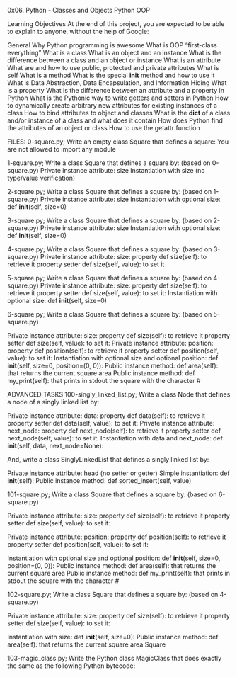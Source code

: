 0x06. Python - Classes and Objects
Python
OOP

Learning Objectives
At the end of this project, you are expected to be able to explain to anyone, without the help of Google:

General
Why Python programming is awesome
What is OOP
“first-class everything”
What is a class
What is an object and an instance
What is the difference between a class and an object or instance
What is an attribute
What are and how to use public, protected and private attributes
What is self
What is a method
What is the special __init__ method and how to use it
What is Data Abstraction, Data Encapsulation, and Information Hiding
What is a property
What is the difference between an attribute and a property in Python
What is the Pythonic way to write getters and setters in Python
How to dynamically create arbitrary new attributes for existing instances of a class
How to bind attributes to object and classes
What is the __dict__ of a class and/or instance of a class and what does it contain
How does Python find the attributes of an object or class
How to use the getattr function


FILES:
0-square.py; Write an empty class Square that defines a square:
You are not allowed to import any module


1-square.py; Write a class Square that defines a square by: (based on 0-square.py)
Private instance attribute: size
Instantiation with size (no type/value verification)


2-square.py; Write a class Square that defines a square by: (based on 1-square.py)
Private instance attribute: size
Instantiation with optional size: def __init__(self, size=0)


3-square.py; Write a class Square that defines a square by: (based on 2-square.py)
Private instance attribute: size
Instantiation with optional size: def __init__(self, size=0)


4-square.py; Write a class Square that defines a square by: (based on 3-square.py)
Private instance attribute: size:
property def size(self): to retrieve it
property setter def size(self, value): to set it


5-square.py; Write a class Square that defines a square by: (based on 4-square.py)
Private instance attribute: size:
property def size(self): to retrieve it
property setter def size(self, value): to set it:
Instantiation with optional size: def __init__(self, size=0)


6-square.py; Write a class Square that defines a square by: (based on 5-square.py)

Private instance attribute: size:
property def size(self): to retrieve it
property setter def size(self, value): to set it:
Private instance attribute: position:
property def position(self): to retrieve it
property setter def position(self, value): to set it:
Instantiation with optional size and optional position: def __init__(self, size=0, position=(0, 0)):
Public instance method: def area(self): that returns the current square area
Public instance method: def my_print(self): that prints in stdout the square with the character #

ADVANCED TASKS
100-singly_linked_list.py; Write a class Node that defines a node of a singly linked list by:

Private instance attribute: data:
property def data(self): to retrieve it
property setter def data(self, value): to set it:
Private instance attribute: next_node:
property def next_node(self): to retrieve it
property setter def next_node(self, value): to set it:
Instantiation with data and next_node: def __init__(self, data, next_node=None):

And, write a class SinglyLinkedList that defines a singly linked list by:

Private instance attribute: head (no setter or getter)
Simple instantiation: def __init__(self):
Public instance method: def sorted_insert(self, value)




101-square.py; Write a class Square that defines a square by: (based on 6-square.py)

Private instance attribute: size:
property def size(self): to retrieve it
property setter def size(self, value): to set it:

Private instance attribute: position:
property def position(self): to retrieve it
property setter def position(self, value): to set it:

Instantiation with optional size and optional position: def __init__(self, size=0, position=(0, 0)):
Public instance method: def area(self): that returns the current square area
Public instance method: def my_print(self): that prints in stdout the square with the character #



102-square.py; Write a class Square that defines a square by: (based on 4-square.py)

Private instance attribute: size:
property def size(self): to retrieve it
property setter def size(self, value): to set it:

Instantiation with size: def __init__(self, size=0):
Public instance method: def area(self): that returns the current square area Square




103-magic_class.py; Write the Python class MagicClass that does exactly the same as the following Python bytecode: